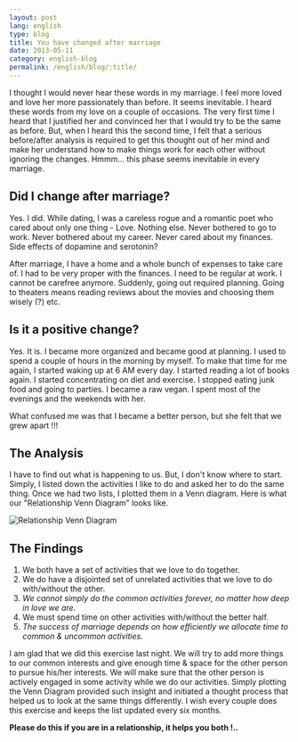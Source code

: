 ```yaml
---
layout: post
lang: english
type: blog
title: You have changed after marriage
date: 2013-05-11
category: english-blog
permalink: /english/blog/:title/
---
```


I thought I would never hear these words in my marriage. I feel more loved and love her more passionately than before. It seems inevitable. I heard these words from my love on a couple of occasions. The very first time I heard that I justified her and convinced her that I would try to be the same as before. But, when I heard this the second time, I felt that a serious before/after analysis is required to get this thought out of her mind and make her understand how to make things work for each other without ignoring the changes. Hmmm... this phase seems inevitable in every marriage.

## Did I change after marriage?

Yes. I did. While dating, I was a careless rogue and a romantic poet who cared about only one thing - Love. Nothing else. Never bothered to go to work. Never bothered about my career. Never cared about my finances. Side effects of dopamine and serotonin?

After marriage, I have a home and a whole bunch of expenses to take care of. I had to be very proper with the finances. I need to be regular at work. I cannot be carefree anymore. Suddenly, going out required planning. Going to theaters means reading reviews about the movies and choosing them wisely (?) etc.

## Is it a positive change?

Yes. It is. I became more organized and became good at planning. I used to spend a couple of hours in the morning by myself. To make that time for me again, I started waking up at 6 AM every day. I started reading a lot of books again. I started concentrating on diet and exercise. I stopped eating junk food and going to parties. I became a raw vegan. I spent most of the evenings and the weekends with her.

What confused me was that I became a better person, but she felt that we grew apart !!!

## The Analysis

I have to find out what is happening to us. But, I don't know where to start. Simply, I listed down the activities I like to do and asked her to do the same thing. Once we had two lists, I plotted them in a Venn diagram. Here is what our "Relationship Venn Diagram" looks like.

![Relationship Venn Diagram]({{site[include.lang][include.type].downloads}}/relationship-venn-diagram.jpg)

## The Findings

1. We both have a set of activities that we love to do together.
2. We do have a disjointed set of unrelated activities that we love to do with/without the other.
3. *We cannot simply do the common activities forever, no matter how deep in love we are.*
4. We must spend time on other activities with/without the better half.
5. *The success of marriage depends on how efficiently we allocate time to common & uncommon activities.*

I am glad that we did this exercise last night. We will try to add more things to our common interests and give enough time & space for the other person to pursue his/her interests. We will make sure that the other person is actively engaged in some activity while we do our activities. Simply plotting the Venn Diagram provided such insight and initiated a thought process that helped us to look at the same things differently. I wish every couple does this exercise and keeps the list updated every six months.

**Please do this if you are in a relationship, it helps you both !..**
